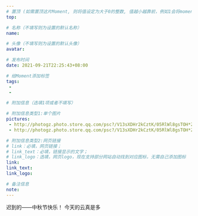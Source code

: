 ```yaml
---
# 置顶 (如需置顶这片Moment, 则将值设定为大于0的整数, 值越小越靠前，例如1会将moment放在最顶端)
top: 

# 名称（不填写则为设置的默认名称）
name: 

# 头像（不填写则为设置的默认头像）
avatar:

# 发布时间
date: 2021-09-21T22:25:43+08:00

# 给Moment添加标签
tags:
 -
 -

# 附加信息（选填1项或者不填写）

# 附加信息类型1:单个图片
pictures:
 - http://photogz.photo.store.qq.com/psc?/V13sXDHr2kCztK/05RlWl8gsTOH*Z17MtCBzG4uUTELDQ*3gDjgvq5BWMDwpYyNMQaGDCM*7OV5sXc5yO.aXXG.gbyNvbLIzi18XQ!!/b&bo=1wRcA9cEXAMRADc!
 - http://photogz.photo.store.qq.com/psc?/V13sXDHr2kCztK/05RlWl8gsTOH*Z17MtCBzLiYEx9Wv.IkwOebwZLrpsbm7IETnfDlcGiS1gwd0KYM4dgMP3nTsj9ktSpUhhaO9A!!/b&bo=OARdBDgEXQQRADc!

# 附加信息类型2:网页链接
# link：必填，网页链接；
# link_text：必填，链接显示的文字；
# link_logo：选填，网页logo，现在支持部分网站自动找到对应图标，无需自己添加图标
link:
link_text:
link_logo:

# 备注信息
note:
---
```


迟到的——中秋节快乐！
今天的云真是多
